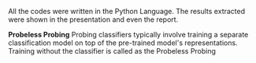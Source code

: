 All the codes were written in the Python Language. The results extracted were shown in the presentation and even the report.

**Probeless Probing**
Probing classifiers typically involve training a separate classification model on top of the pre-trained model's representations. Training without the classifier is called as the Probeless Probing

